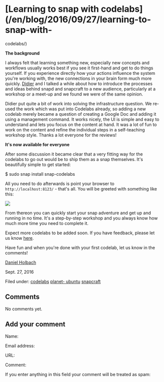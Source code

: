 





#  [Learning to snap with codelabs](/en/blog/2016/09/27/learning-to-snap-with-
codelabs/)

**The background**

I always felt that learning something new, especially new concepts and
workflows usually works best if you see it first-hand and get to do things
yourself. If you experience directly how your actions influence the system
you're working with, the new connections in your brain form much more quickly.
[Didier](http://blog.didrocks.fr/) and I talked a while about how to introduce
the processes and ideas behind snapd and snapcraft to a new audience,
particularly at a workshop or a meet-up and we found we were of the same
opinion.

Didier put quite a bit of work into solving the infrastructure question. We
re-used the work which was put into Codelabs already, so adding a new codelab
merely became a question of creating a Google Doc and adding it using a
management command. It works nicely, the UI is simple and easy to understand
and lets you focus on the content at hand. It was a lot of fun to work on the
content and refine the individual steps in a self-teaching workshop style.
Thanks a lot everyone for the reviews!

**It's now available for everyone**

After some discussion it became clear that a very fitting way for the codelabs
to go out would be to ship them as a snap themselves. It's beautifully simple
to get started:

$ sudo snap install snap-codelabs

All you need to do afterwards is point your browser to
`http://localhost:8123/` - that's all. You will be greeted with something like
this:

![](http://i.imgur.com/81LpGC6.png)

From thereon you can quickly start your snap adventure and get up and running
in no time. It's a step-by-step workshop and you always know how much more
time you need to complete it.

Expect more codelabs to be added soon. If you have feedback, please let us
know [here](https://github.com/ubuntu/codelabs).

Have fun and when you're done with your first codelab, let us know in the
comments!

[Daniel Holbach](/en/blog/authors/dholbach/)

Sept. 27, 2016

Filed under: [codelabs](/en/blog/tags/codelabs/) [planet-
ubuntu](/en/blog/tags/planet-ubuntu/) [snapcraft](/en/blog/tags/snapcraft/)





## Comments

No comments yet.

## Add your comment

Name:

Email address:

URL:

Comment:

If you enter anything in this field your comment will be treated as spam:






